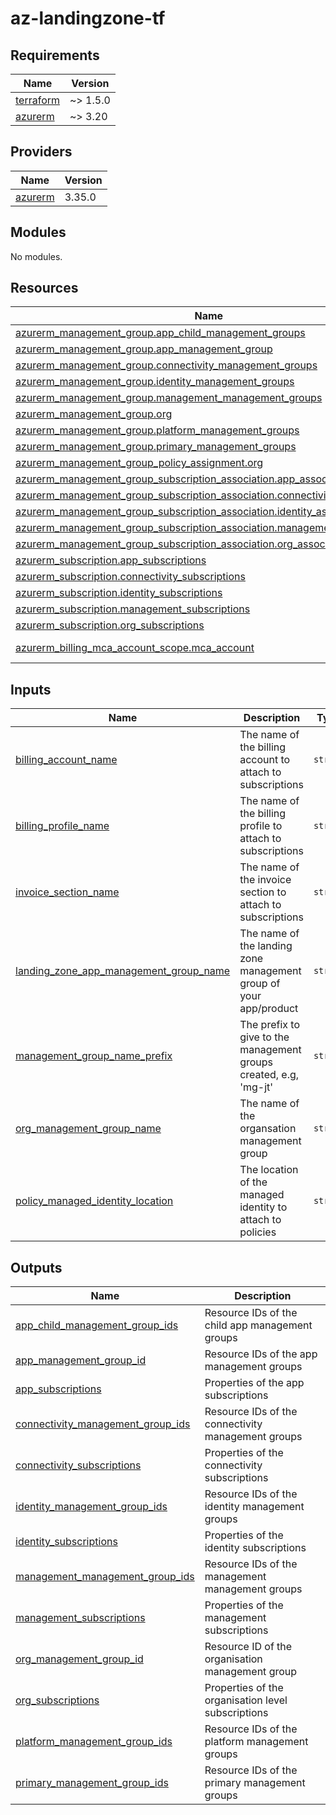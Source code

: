 # az-landingzone-tf
<!-- BEGIN_TF_DOCS -->
## Requirements

| Name | Version |
|------|---------|
| <a name="requirement_terraform"></a> [terraform](#requirement\_terraform) | ~> 1.5.0 |
| <a name="requirement_azurerm"></a> [azurerm](#requirement\_azurerm) | ~> 3.20 |

## Providers

| Name | Version |
|------|---------|
| <a name="provider_azurerm"></a> [azurerm](#provider\_azurerm) | 3.35.0 |

## Modules

No modules.

## Resources

| Name | Type |
|------|------|
| [azurerm_management_group.app_child_management_groups](https://registry.terraform.io/providers/hashicorp/azurerm/latest/docs/resources/management_group) | resource |
| [azurerm_management_group.app_management_group](https://registry.terraform.io/providers/hashicorp/azurerm/latest/docs/resources/management_group) | resource |
| [azurerm_management_group.connectivity_management_groups](https://registry.terraform.io/providers/hashicorp/azurerm/latest/docs/resources/management_group) | resource |
| [azurerm_management_group.identity_management_groups](https://registry.terraform.io/providers/hashicorp/azurerm/latest/docs/resources/management_group) | resource |
| [azurerm_management_group.management_management_groups](https://registry.terraform.io/providers/hashicorp/azurerm/latest/docs/resources/management_group) | resource |
| [azurerm_management_group.org](https://registry.terraform.io/providers/hashicorp/azurerm/latest/docs/resources/management_group) | resource |
| [azurerm_management_group.platform_management_groups](https://registry.terraform.io/providers/hashicorp/azurerm/latest/docs/resources/management_group) | resource |
| [azurerm_management_group.primary_management_groups](https://registry.terraform.io/providers/hashicorp/azurerm/latest/docs/resources/management_group) | resource |
| [azurerm_management_group_policy_assignment.org](https://registry.terraform.io/providers/hashicorp/azurerm/latest/docs/resources/management_group_policy_assignment) | resource |
| [azurerm_management_group_subscription_association.app_associations](https://registry.terraform.io/providers/hashicorp/azurerm/latest/docs/resources/management_group_subscription_association) | resource |
| [azurerm_management_group_subscription_association.connectivity_associations](https://registry.terraform.io/providers/hashicorp/azurerm/latest/docs/resources/management_group_subscription_association) | resource |
| [azurerm_management_group_subscription_association.identity_associations](https://registry.terraform.io/providers/hashicorp/azurerm/latest/docs/resources/management_group_subscription_association) | resource |
| [azurerm_management_group_subscription_association.management_associations](https://registry.terraform.io/providers/hashicorp/azurerm/latest/docs/resources/management_group_subscription_association) | resource |
| [azurerm_management_group_subscription_association.org_associations](https://registry.terraform.io/providers/hashicorp/azurerm/latest/docs/resources/management_group_subscription_association) | resource |
| [azurerm_subscription.app_subscriptions](https://registry.terraform.io/providers/hashicorp/azurerm/latest/docs/resources/subscription) | resource |
| [azurerm_subscription.connectivity_subscriptions](https://registry.terraform.io/providers/hashicorp/azurerm/latest/docs/resources/subscription) | resource |
| [azurerm_subscription.identity_subscriptions](https://registry.terraform.io/providers/hashicorp/azurerm/latest/docs/resources/subscription) | resource |
| [azurerm_subscription.management_subscriptions](https://registry.terraform.io/providers/hashicorp/azurerm/latest/docs/resources/subscription) | resource |
| [azurerm_subscription.org_subscriptions](https://registry.terraform.io/providers/hashicorp/azurerm/latest/docs/resources/subscription) | resource |
| [azurerm_billing_mca_account_scope.mca_account](https://registry.terraform.io/providers/hashicorp/azurerm/latest/docs/data-sources/billing_mca_account_scope) | data source |

## Inputs

| Name | Description | Type | Default | Required |
|------|-------------|------|---------|:--------:|
| <a name="input_billing_account_name"></a> [billing\_account\_name](#input\_billing\_account\_name) | The name of the billing account to attach to subscriptions | `string` | n/a | yes |
| <a name="input_billing_profile_name"></a> [billing\_profile\_name](#input\_billing\_profile\_name) | The name of the billing profile to attach to subscriptions | `string` | n/a | yes |
| <a name="input_invoice_section_name"></a> [invoice\_section\_name](#input\_invoice\_section\_name) | The name of the invoice section to attach to subscriptions | `string` | n/a | yes |
| <a name="input_landing_zone_app_management_group_name"></a> [landing\_zone\_app\_management\_group\_name](#input\_landing\_zone\_app\_management\_group\_name) | The name of the landing zone management group of your app/product | `string` | n/a | yes |
| <a name="input_management_group_name_prefix"></a> [management\_group\_name\_prefix](#input\_management\_group\_name\_prefix) | The prefix to give to the management groups created, e.g, 'mg-jt' | `string` | n/a | yes |
| <a name="input_org_management_group_name"></a> [org\_management\_group\_name](#input\_org\_management\_group\_name) | The name of the organsation management group | `string` | n/a | yes |
| <a name="input_policy_managed_identity_location"></a> [policy\_managed\_identity\_location](#input\_policy\_managed\_identity\_location) | The location of the managed identity to attach to policies | `string` | n/a | yes |

## Outputs

| Name | Description |
|------|-------------|
| <a name="output_app_child_management_group_ids"></a> [app\_child\_management\_group\_ids](#output\_app\_child\_management\_group\_ids) | Resource IDs of the child app management groups |
| <a name="output_app_management_group_id"></a> [app\_management\_group\_id](#output\_app\_management\_group\_id) | Resource IDs of the app management groups |
| <a name="output_app_subscriptions"></a> [app\_subscriptions](#output\_app\_subscriptions) | Properties of the app subscriptions |
| <a name="output_connectivity_management_group_ids"></a> [connectivity\_management\_group\_ids](#output\_connectivity\_management\_group\_ids) | Resource IDs of the connectivity management groups |
| <a name="output_connectivity_subscriptions"></a> [connectivity\_subscriptions](#output\_connectivity\_subscriptions) | Properties of the connectivity subscriptions |
| <a name="output_identity_management_group_ids"></a> [identity\_management\_group\_ids](#output\_identity\_management\_group\_ids) | Resource IDs of the identity management groups |
| <a name="output_identity_subscriptions"></a> [identity\_subscriptions](#output\_identity\_subscriptions) | Properties of the identity subscriptions |
| <a name="output_management_management_group_ids"></a> [management\_management\_group\_ids](#output\_management\_management\_group\_ids) | Resource IDs of the management management groups |
| <a name="output_management_subscriptions"></a> [management\_subscriptions](#output\_management\_subscriptions) | Properties of the management subscriptions |
| <a name="output_org_management_group_id"></a> [org\_management\_group\_id](#output\_org\_management\_group\_id) | Resource ID of the organisation management group |
| <a name="output_org_subscriptions"></a> [org\_subscriptions](#output\_org\_subscriptions) | Properties of the organisation level subscriptions |
| <a name="output_platform_management_group_ids"></a> [platform\_management\_group\_ids](#output\_platform\_management\_group\_ids) | Resource IDs of the platform management groups |
| <a name="output_primary_management_group_ids"></a> [primary\_management\_group\_ids](#output\_primary\_management\_group\_ids) | Resource IDs of the primary management groups |
<!-- END_TF_DOCS -->
